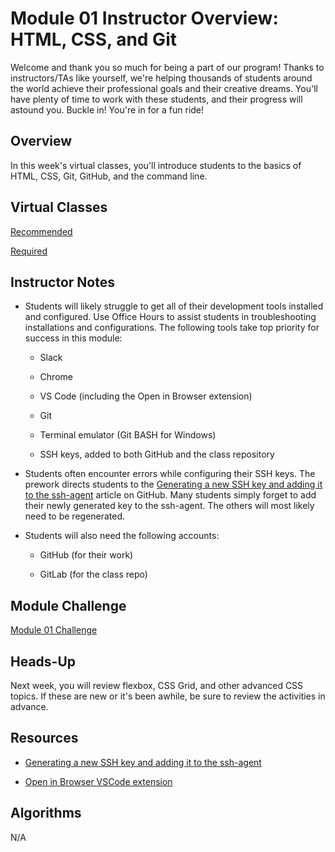 # Module 01 Instructor Overview: HTML, CSS, and Git

Welcome and thank you so much for being a part of our program! Thanks to instructors/TAs like yourself, we're helping thousands of students around the world achieve their professional goals and their creative dreams. You'll have plenty of time to work with these students, and their progress will astound you. Buckle in! You're in for a fun ride!

## Overview

In this week's virtual classes, you'll introduce students to the basics of HTML, CSS, Git, GitHub, and the command line.

## Virtual Classes

[Recommended](./01.1-RECOMMENDED.md)

[Required](./01.2-REQUIRED.md)

## Instructor Notes

* Students will likely struggle to get all of their development tools installed and configured. Use Office Hours to assist students in troubleshooting installations and configurations. The following tools take top priority for success in this module:

  * Slack

  * Chrome

  * VS Code (including the Open in Browser extension)

  * Git

  * Terminal emulator (Git BASH for Windows)

  * SSH keys, added to both GitHub and the class repository

* Students often encounter errors while configuring their SSH keys. The prework directs students to the [Generating a new SSH key and adding it to the ssh-agent](https://help.github.com/en/github/authenticating-to-github/generating-a-new-ssh-key-and-adding-it-to-the-ssh-agent) article on GitHub. Many students simply forget to add their newly generated key to the ssh-agent. The others will most likely need to be regenerated.

* Students will also need the following accounts:

  * GitHub (for their work)

  * GitLab (for the class repo)

## Module Challenge

[Module 01 Challenge](../../01-Class-Content/01-HTML-Git-CSS/02-Challenge)

## Heads-Up

Next week, you will review flexbox, CSS Grid, and other advanced CSS topics. If these are new or it's been awhile, be sure to review the activities in advance.

## Resources

* [Generating a new SSH key and adding it to the ssh-agent](https://help.github.com/en/github/authenticating-to-github/generating-a-new-ssh-key-and-adding-it-to-the-ssh-agent)

* [Open in Browser VSCode extension](https://marketplace.visualstudio.com/items?itemName=techer.open-in-browser)

## Algorithms

N/A
